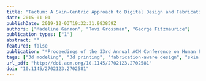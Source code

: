 ```yaml
---
title: "Tactum: A Skin-Centric Approach to Digital Design and Fabrication"
date: 2015-01-01
publishDate: 2019-12-03T19:32:31.983859Z
authors: ["Madeline Gannon", "Tovi Grossman", "George Fitzmaurice"]
publication_types: ["1"]
abstract: ""
featured: false
publication: "*Proceedings of the 33rd Annual ACM Conference on Human Factors in Computing Systems*"
tags: ["3d modeling", "3d printing", "fabrication-aware design", "skin input"]
url_pdf: "http://doi.acm.org/10.1145/2702123.2702581"
doi: "10.1145/2702123.2702581"
---
```


